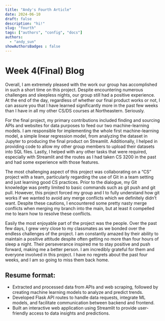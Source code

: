 ```yaml
---
title: "Andy's Fourth Article"
date: 2024-06-10
draft: false
description: "hi!"
slug: "fourth"   
tags: ["authors", "config", "docs"]
authors:
  - "andy_sun"
showAuthorsBadges : false
---
```

# Week 4(Final) Blog 

Overall, I am extremely pleased with the work our group has accomplished in such a short time on this project. Despite encountering numerous challenges and sleepless nights, our group still had a positive experience. At the end of the day, regardless of whether our final product works or not, I can assure you that I have learned significantly more in the past few weeks than I have in all my other CS/DS courses at Northeastern. Seriously.

For the final project, my primary contributions included finding and sourcing APIs and websites for data purposes to feed our two machine-learning models. I am responsible for implementing the whole first machine-learning model, a simple linear regression model, from analyzing the dataset in Jupyter to producing the final product on Streamlit. Additionally, I helped in providing code to allow my other group members to upload their datasets into SQL files. Lastly, I helped with any other tasks that were required, especially with Streamlit and the routes as I had taken CS 3200 in the past and had some experience with those features. 
 
The most challenging aspect of this project was collaborating on a “CS” project with a team, particularly regarding the use of Git in a team setting and just learning good CS practices. Prior to the dialogue, my Git knowledge was pretty limited to basic commands such as git push and git pull. However, this project forced my group and I to fully understand how git works if we wanted to avoid any merge conflicts which we definitely didn’t want. Despite these cautions, I encountered some pretty nasty merge conflicts when merging my branch into the main, but at least it compelled me to learn how to resolve these conflicts.

Easily the most enjoyable part of the project was the people. Over the past few days, I grew very close to my classmates as we bonded over the endless challenges of the project. I am constantly amazed by their ability to maintain a positive attitude despite often getting no more than four hours of sleep a night. Their perseverance inspired me to stay positive and push forward, making me a better person. I am incredibly grateful for them and everyone involved in this project. I have no regrets about the past four weeks, and I am so going to miss them back home.


## Resume format:

* Extracted and processed data from APIs and web scraping, followed by creating machine learning models to analyze and predict trends.
* Developed Flask API routes to handle data requests, integrate ML models, and facilitate communication between backend and frontend.
* Built an interactive web application using Streamlit to provide user-friendly access to data insights and predictions.


